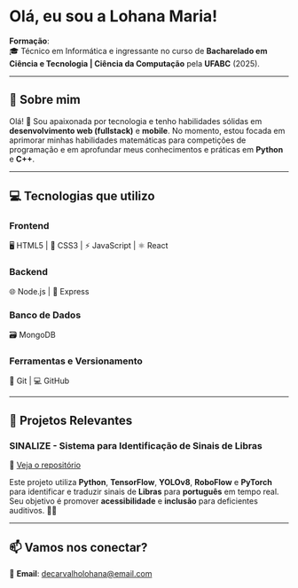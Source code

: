 # Olá, eu sou a Lohana Maria! 

**Formação**:  
🎓 Técnico em Informática e ingressante no curso de **Bacharelado em Ciência e Tecnologia | Ciência da Computação** pela **UFABC** (2025).

---

## 🚀 Sobre mim

Olá! 👋 Sou apaixonada por tecnologia e tenho habilidades sólidas em **desenvolvimento web (fullstack)** e **mobile**. No momento, estou focada em aprimorar minhas habilidades matemáticas para competições de programação e em aprofundar meus conhecimentos e práticas em **Python** e **C++**.

---

## 💻 Tecnologias que utilizo

### **Frontend**  
🖥️ HTML5 | 🎨 CSS3 | ⚡ JavaScript | ⚛️ React

### **Backend**  
🌐 Node.js | 🚀 Express

### **Banco de Dados**  
🗃️ MongoDB

### **Ferramentas e Versionamento**  
🔧 Git | 💻 GitHub

---

## 🚀 Projetos Relevantes

### **SINALIZE** - Sistema para Identificação de Sinais de Libras  
🔗 [Veja o repositório](https://github.com/lohanamaria/SINALIZE)

Este projeto utiliza **Python**, **TensorFlow**, **YOLOv8**, **RoboFlow** e **PyTorch** para identificar e traduzir sinais de **Libras** para **português** em tempo real. Seu objetivo é promover **acessibilidade** e **inclusão** para deficientes auditivos. 🤟🌟

---

## 📫 Vamos nos conectar?

📧 **Email**: [decarvalholohana@email.com](mailto:decarvalholohana@email.com)
